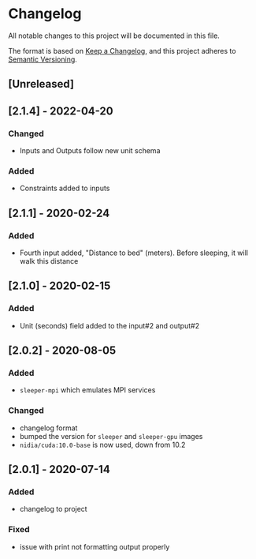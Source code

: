 # Changelog
All notable changes to this project will be documented in this file.

The format is based on [Keep a Changelog](https://keepachangelog.com/en/1.0.0/),
and this project adheres to [Semantic Versioning](https://semver.org/spec/v2.0.0.html).

## [Unreleased]


## [2.1.4] - 2022-04-20
### Changed
- Inputs and Outputs follow new unit schema
### Added
- Constraints added to inputs


## [2.1.1] - 2020-02-24
### Added
- Fourth input added, "Distance to bed" (meters). Before sleeping, it will walk this distance


## [2.1.0] - 2020-02-15
### Added
- Unit (seconds) field added to the input#2 and output#2


## [2.0.2] - 2020-08-05
### Added
- `sleeper-mpi` which emulates MPI services

### Changed
- changelog format
- bumped the version for `sleeper` and `sleeper-gpu` images
- `nidia/cuda:10.0-base` is now used, down from 10.2


## [2.0.1] - 2020-07-14
### Added
- changelog to project

### Fixed
- issue with print not formatting output properly


